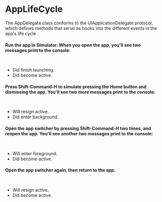# AppLifeCycle
The AppDelegate class conforms to the UIApplicationDelegate protocol, which defines methods that serve as hooks into the different events in the app's life cycle

#### Run the app in Simulator. When you open the app, you'll see two messages print to the console:
      
- Did finish launching.
- Did become active.
      
#### Press Shift-Command-H to simulate pressing the Home button and dismissing the app. You'll see two more messages print to the console:
      
- Will resign active.
- Did enter background.
      
#### Open the app switcher by pressing Shift-Command-H two times, and reopen the app. You'll see another two messages print to the console:
      
- Will enter foreground.
- Did become active.
      
#### Open the app switcher again, then return to the app.
      
 - Will resign active.
 - Did become active.

